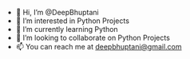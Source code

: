 - 👋 Hi, I’m @DeepBhuptani
- 👀 I’m interested in Python Projects
- 🌱 I’m currently learning Python
- 💞️ I’m looking to collaborate on Python Projects
- 📫 You can reach me at deepbhuptani@gmail.com

<!---
DeepBhuptani/DeepBhuptani is a ✨ special ✨ repository because its `README.md` (this file) appears on your GitHub profile.
You can click the Preview link to take a look at your changes.
--->
